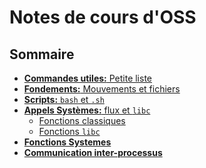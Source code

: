 # Notes de cours d'OSS

## Sommaire

- <a href="http://skutnik.iiens.net/cours/OSS/commandes/commandes.html">__Commandes utiles:__ Petite liste</a>
- <a href="http://skutnik.iiens.net/cours/OSS/fondements/fondements.html">__Fondements:__ Mouvements et fichiers</a>
- <a href="http://skutnik.iiens.net/cours/OSS/scripts/scripts.html">__Scripts:__ `bash` et `.sh`</a>
- <a href="http://skutnik.iiens.net/cours/OSS/appels_systemes/appels_systemes.html">__Appels Systèmes:__ flux et `libc`</a>
    - <a href="http://skutnik.iiens.net/cours/OSS/appels_systemes/fonctions.html">Fonctions classiques</a>
    - <a href="http://skutnik.iiens.net/cours/OSS/appels_systemes/fonctions_libc.html">Fonctions `libc`</a>
- <a href="http://skutnik.iiens.net/cours/OSS/fonctions_systemes/fonctions_systemes.html">__Fonctions Systemes__</a>
- <a href="http://skutnik.iiens.net/cours/OSS/communication/communication.html">__Communication inter-processus__</a>

